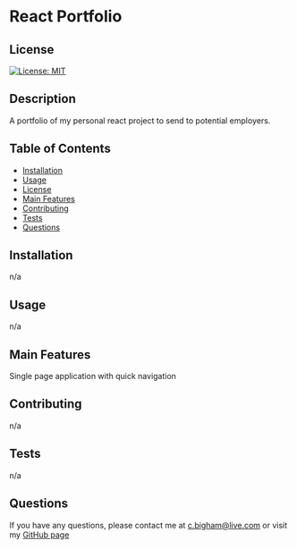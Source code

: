 
  # React Portfolio

  ## License
  [![License: MIT](https://img.shields.io/badge/License-MIT-yellow.svg)](https://opensource.org/licenses/MIT)

  ## Description
  A portfolio of my personal react project to send to potential employers. 

  ## Table of Contents
  * [Installation](#installation)
  * [Usage](#usage)
  * [License](#license)
  * [Main Features](#main-features)
  * [Contributing](#contributing)
  * [Tests](#tests)
  * [Questions](#questions)

  ## Installation
  n/a

  ## Usage
  n/a
  
  ## Main Features
  Single page application with quick navigation

  ## Contributing
  n/a

  ## Tests
  n/a

  ## Questions
  If you have any questions, please contact me at c.bigham@live.com or visit my [GitHub page](https://github.com/cbigham25)
  

